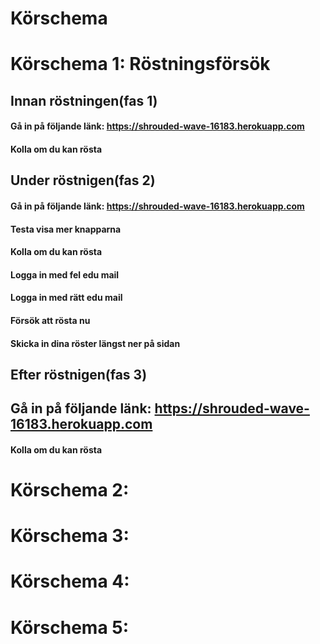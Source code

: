 # Körschema

<h1>Körschema 1: Röstningsförsök </h1>

## Innan röstningen(fas 1) 

#### Gå in på följande länk: https://shrouded-wave-16183.herokuapp.com 
#### Kolla om du kan rösta

## Under röstnigen(fas 2)

#### Gå in på följande länk: https://shrouded-wave-16183.herokuapp.com 
#### Testa visa mer knapparna 
#### Kolla om du kan rösta
#### Logga in med fel edu mail
#### Logga in med rätt edu mail
#### Försök att rösta nu
#### Skicka in dina röster längst ner på sidan

## Efter röstnigen(fas 3) 

## Gå in på följande länk: https://shrouded-wave-16183.herokuapp.com 
#### Kolla om du kan rösta

<h1>Körschema 2:  </h1> 
 
<h1>Körschema 3:  </h1> 

<h1>Körschema 4:  </h1> 

<h1>Körschema 5:  </h1> 




